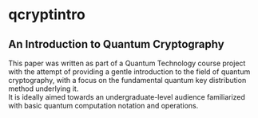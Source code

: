 # qcryptintro
## An Introduction to Quantum Cryptography

This paper was written as part of a Quantum Technology course project with the attempt of providing a gentle introduction 
to the field of quantum cryptography, with a focus on the fundamental quantum key distribution method underlying it.  
It is ideally aimed towards an undergraduate-level audience familiarized with basic quantum computation notation and operations.
